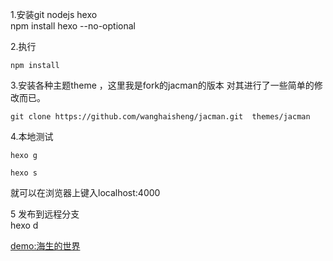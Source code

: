 1.安装git nodejs hexo  
npm install hexo --no-optional

2.执行  
```
npm install
```
3.安装各种主题theme ，这里我是fork的jacman的版本 对其进行了一些简单的修改而已。   

```
git clone https://github.com/wanghaisheng/jacman.git  themes/jacman  
```
4.本地测试  
```
hexo g  

hexo s  
```
就可以在浏览器上键入localhost:4000  

5 发布到远程分支   
hexo d 

[demo:海生的世界](http://wanghaisheng.github.io/)
